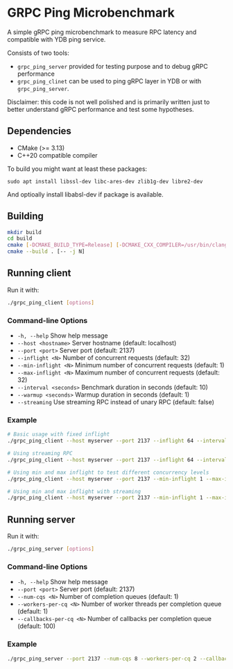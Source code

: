 # GRPC Ping Microbenchmark

A simple gRPC ping microbenchmark to measure RPC latency and compatible with YDB ping service.

Consists of two tools:
* `grpc_ping_server` provided for testing purpose and to debug gRPC performance
* `grpc_ping_clinet` can be used to ping gRPC layer in YDB or with `grpc_ping_server`.

Disclaimer: this code is not well polished and is primarily written just to better understand gRPC performance and test some hypotheses.

## Dependencies

- CMake (>= 3.13)
- C++20 compatible compiler

To build you might want at least these packages:
```
sudo apt install libssl-dev libc-ares-dev zlib1g-dev libre2-dev
```
And optioally install libabsl-dev if package is available.

## Building

```bash
mkdir build
cd build
cmake [-DCMAKE_BUILD_TYPE=Release] [-DCMAKE_CXX_COMPILER=/usr/bin/clang++-18] ..
cmake --build . [-- -j N]
```

## Running client

Run it with:

```bash
./grpc_ping_client [options]
```

### Command-line Options

- `-h, --help`           Show help message
- `--host <hostname>`    Server hostname (default: localhost)
- `--port <port>`        Server port (default: 2137)
- `--inflight <N>`       Number of concurrent requests (default: 32)
- `--min-inflight <N>`   Minimum number of concurrent requests (default: 1)
- `--max-inflight <N>`   Maximum number of concurrent requests (default: 32)
- `--interval <seconds>` Benchmark duration in seconds (default: 10)
- `--warmup <seconds>`   Warmup duration in seconds (default: 1)
- `--streaming`          Use streaming RPC instead of unary RPC (default: false)

### Example

```bash
# Basic usage with fixed inflight
./grpc_ping_client --host myserver --port 2137 --inflight 64 --interval 30 --warmup 5

# Using streaming RPC
./grpc_ping_client --host myserver --port 2137 --inflight 64 --interval 30 --warmup 5 --streaming

# Using min and max inflight to test different concurrency levels
./grpc_ping_client --host myserver --port 2137 --min-inflight 1 --max-inflight 64 --interval 30 --warmup 5

# Using min and max inflight with streaming
./grpc_ping_client --host myserver --port 2137 --min-inflight 1 --max-inflight 64 --interval 30 --warmup 5 --streaming
```

## Running server

Run it with:

```bash
./grpc_ping_server [options]
```

### Command-line Options

- `-h, --help`           Show help message
- `--port <port>`        Server port (default: 2137)
- `--num-cqs <N>`        Number of completion queues (default: 1)
- `--workers-per-cq <N>` Number of worker threads per completion queue (default: 1)
- `--callbacks-per-cq <N>` Number of callbacks per completion queue (default: 100)

### Example

```bash
./grpc_ping_server --port 2137 --num-cqs 8 --workers-per-cq 2 --callbacks-per-cq 10
```